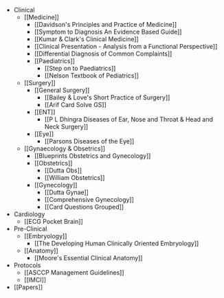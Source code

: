 - Clinical
	- [[Medicine]]
		- [[Davidson's Principles and Practice of Medicine]]
		- [[Symptom to Diagnosis An Evidence Based Guide]]
		- [[Kumar & Clark's Clinical Medicine]]
		- [[Clinical Presentation - Analysis from a Functional Perspective]]
		- [[Differential Diagnosis of Common Complaints]]
		- [[Paediatrics]]
			- [[Step on to Paediatrics]]
			- [[Nelson Textbook of Pediatrics]]
	- [[Surgery]]
		- [[General Surgery]]
			- [[Bailey & Love's Short Practice of Surgery]]
			- [[Arif Card Solve GS]]
		- [[ENT]]
			- [[P L Dhingra Diseases of Ear, Nose and Throat & Head and Neck Surgery]]
		- [[Eye]]
			- [[Parsons Diseases of the Eye]]
	- [[Gynaecology & Obsetrics]]
		- [[Blueprints Obstetrics and Gynecology]]
		- [[Obstetrics]]
			- [[Dutta Obs]]
			- [[William Obstetrics]]
		- [[Gynecology]]
			- [[Dutta Gynae]]
			- [[Comprehensive Gynecology]]
			- [[Card Questions Grouped]]
- Cardiology
	- [[ECG Pocket Brain]]
- Pre-Clinical
	- [[Embryology]]
		- [[The Developing Human Clinically Oriented Embryology]]
	- [[Anatomy]]
		- [[Moore's Essential Clinical Anatomy]]
- Protocols
	- [[ASCCP Management Guidelines]]
	- [[IMCI]]
- [[Papers]]